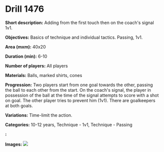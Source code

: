 # Drill 1476

**Short description:**
Adding from the first touch then on the coach's signal 1v1.

**Objectives:**
Basics of technique and individual tactics. Passing, 1v1.

**Area (mxm):**
40x20

**Duration (min):**
6-10

**Number of players:**
All players

**Materials:**
Balls, marked shirts, cones

**Progression:**
Two players start from one goal towards the other, passing the ball to each other from the start. On the coach's signal, the player in possession of the ball at the time of the signal attempts to score with a shot on goal. The other player tries to prevent him (1v1). There are goalkeepers at both goals.

**Variations:**
Time-limit the action.

**Categories:**
10-12 years, Technique - 1v1, Technique - Passing

**:**


**Images:**
![](https://www.coachingfutsal.com/\images\dbb42475-5eae-4f39-b0ea-99916f3eae91_268.png)

